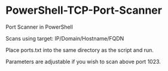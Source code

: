 # PowerShell-TCP-Port-Scanner

Port Scanner in PowerShell

Scans using target: IP/Domain/Hostname/FQDN

Place ports.txt into the same directory as the script and run.

Parameters are adjustable if you wish to scan above port 1023.
